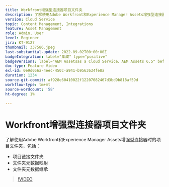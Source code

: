 ```yaml
---
title: Workfront增强型连接器项目文件夹
description: 了解使用Adobe Workfront和Experience Manager Assets增强型连接器时的项目文件夹。
version: Cloud Service
topic: Content Management, Integrations
feature: Asset Management
role: Admin, User
level: Beginner
jira: KT-9127
thumbnail: 337586.jpeg
last-substantial-update: 2022-09-02T00:00:00Z
badgeIntegration: label="集成" type="positive"
badgeVersions: label="AEM Assetsas a Cloud Service、AEM Assets 6.5" before-title="false"
doc-type: Feature Video
exl-id: 0e9d056a-4eec-450c-a941-b9563634fe8a
duration: 1234
source-git-commit: af928e60410022f12207082467d3bd9b818af59d
workflow-type: tm+mt
source-wordcount: '58'
ht-degree: 1%

---
```


# Workfront增强型连接器项目文件夹

了解使用Adobe Workfront和Experience Manager Assets增强型连接器时的项目文件夹，包括：

+ 项目链接文件夹
+ 文件夹元数据映射
+ 文件夹元数据继承

>[!VIDEO](https://video.tv.adobe.com/v/337586?quality=12&learn=on)
